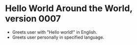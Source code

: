 # Hello World Around the World, version 0007

* Greets user with "Hello world!" in English.
* Greets user personally in specified language.
